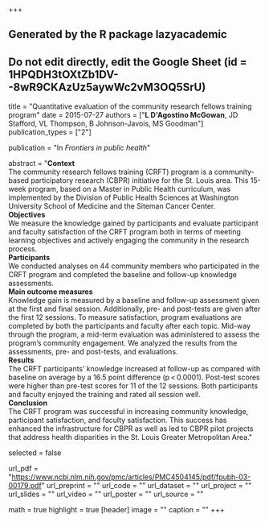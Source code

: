 +++
## Generated by the R package lazyacademic
## Do not edit directly, edit the Google Sheet (id = 1HPQDH3tOXtZb1DV--8wR9CKAzUz5aywWc2vM3OQ5SrU)

title = "Quantitative evaluation of the community research fellows training program"
date = 2015-07-27
authors = ["**L D'Agostino McGowan**, JD Stafford, VL Thompson, B Johnson-Javois, MS Goodman"]
publication_types = ["2"]

publication = "In *Frontiers in public health*"

abstract = "**Context**<br>The community research fellows training (CRFT) program is a community-based participatory research (CBPR) initiative for the St. Louis area. This 15-week program, based on a Master in Public Health curriculum, was implemented by the Division of Public Health Sciences at Washington University School of Medicine and the Siteman Cancer Center.<br>**Objectives**<br>We measure the knowledge gained by participants and evaluate participant and faculty satisfaction of the CRFT program both in terms of meeting learning objectives and actively engaging the community in the research process.<br>**Participants**<br>We conducted analyses on 44 community members who participated in the CRFT program and completed the baseline and follow-up knowledge assessments.<br>**Main outcome measures**<br>Knowledge gain is measured by a baseline and follow-up assessment given at the first and final session. Additionally, pre- and post-tests are given after the first 12 sessions. To measure satisfaction, program evaluations are completed by both the participants and faculty after each topic. Mid-way through the program, a mid-term evaluation was administered to assess the program’s community engagement. We analyzed the results from the assessments, pre- and post-tests, and evaluations.<br>**Results**<br>The CRFT participants’ knowledge increased at follow-up as compared with baseline on average by a 16.5 point difference (p < 0.0001). Post-test scores were higher than pre-test scores for 11 of the 12 sessions. Both participants and faculty enjoyed the training and rated all session well.<br>**Conclusion**<br>The CRFT program was successful in increasing community knowledge, participant satisfaction, and faculty satisfaction. This success has enhanced the infrastructure for CBPR as well as led to CBPR pilot projects that address health disparities in the St. Louis Greater Metropolitan Area."

selected = false

url_pdf = "https://www.ncbi.nlm.nih.gov/pmc/articles/PMC4504145/pdf/fpubh-03-00179.pdf"
url_preprint = ""
url_code = ""
url_dataset = ""
url_project = ""
url_slides = ""
url_video = ""
url_poster = ""
url_source = ""

math = true
highlight = true
[header]
image = ""
caption = ""
+++
